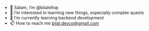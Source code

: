 - 👋 Salam, I’m @bilalelhaj
- 👀 I’m interested in learning new things, especially complex quests
- 🌱 I’m currently learning backend development
- 📫 How to reach me bilal.devco@gmail.com

<!---
bilalelhaj/bilalelhaj is a ✨ special ✨ repository because its `README.md` (this file) appears on your GitHub profile.
You can click the Preview link to take a look at your changes.
--->
